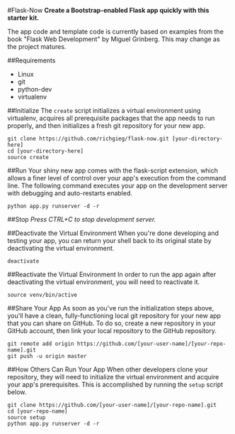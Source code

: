 #Flask-Now
**Create a Bootstrap-enabled Flask app quickly with this starter kit.**

The app
code and template code is currently based on examples from the book
"Flask Web Development" by Miguel Grinberg. This may change as the project
matures.


##Requirements
- Linux
- git
- python-dev
- virtualenv


##Initialize
The ```create``` script initializes a virtual environment using virtualenv,
acquires all prerequisite packages that the app needs to run properly, and
then initializes a fresh git repository for your new app.
```
git clone https://github.com/richgieg/flask-now.git [your-directory-here]
cd [your-directory-here]
source create
```


##Run
Your shiny new app comes with the flask-script extension, which allows a
finer level of control over your app's execution from the command line. The
following command executes your app on the development server with debugging
and auto-restarts enabled.
```
python app.py runserver -d -r
```


##Stop
*Press CTRL+C to stop development server.*


##Deactivate the Virtual Environment
When you're done developing and testing your app, you can return your shell
back to its original state by deactivating the virtual environment.
```
deactivate
```


##Reactivate the Virtual Environment
In order to run the app again after deactivating the virtual environment, you
will need to reactivate it.
```
source venv/bin/active
```

##Share Your App
As soon as you've run the initialization steps above, you'll have a clean,
fully-functioning local git repository for your new app that you can share on GitHub.
To do so, create a new repository in your GitHub account, then link your local
repository to the GitHub repository.
```
git remote add origin https://github.com/[your-user-name]/[your-repo-name].git
git push -u origin master
```

##How Others Can Run Your App
When other developers clone your repository, they will need to initialize the
virtual environment and acquire your app's prerequisites. This is accomplished
by running the ```setup``` script below.
```
git clone https://github.com/[your-user-name]/[your-repo-name].git
cd [your-repo-name]
source setup
python app.py runserver -d -r
```
